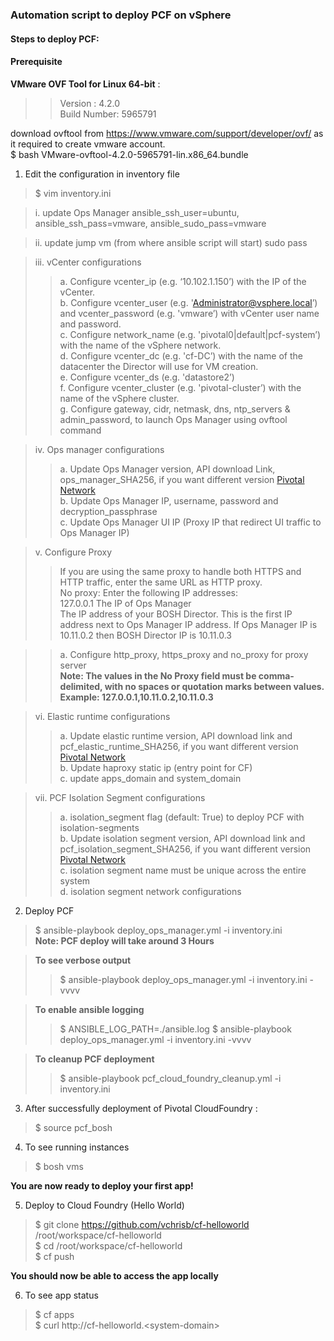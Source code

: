 ### Automation script to deploy PCF on vSphere

#### Steps to deploy PCF:

#### Prerequisite
**VMware OVF Tool for Linux 64-bit** :      
>> Version : 4.2.0           
>> Build Number: 5965791              

download ovftool from  https://www.vmware.com/support/developer/ovf/ as it required to create vmware account.        
$ bash VMware-ovftool-4.2.0-5965791-lin.x86_64.bundle

1. Edit the configuration in inventory file
> $ vim inventory.ini

> i. update Ops Manager ansible_ssh_user=ubuntu, ansible_ssh_pass=vmware, ansible_sudo_pass=vmware

> ii. update jump vm (from where ansible script will start) sudo pass

> iii. vCenter configurations
>> a. Configure vcenter_ip (e.g. ‘10.102.1.150’) with the IP of the vCenter.         
>> b. Configure vcenter_user (e.g. 'Administrator@vsphere.local’) and vcenter_password (e.g. 'vmware’) with vCenter user name and password.        
>> c. Configure network_name (e.g. 'pivotal0|default|pcf-system’) with the name of the vSphere network.        
>> d. Configure vcenter_dc (e.g. 'cf-DC’) with the name of the datacenter the Director will use for VM creation.      
>> e. Configure vcenter_ds (e.g. 'datastore2’)       
>> f. Configure vcenter_cluster (e.g. 'pivotal-cluster’) with the name of the vSphere cluster.                   
>> g. Configure gateway, cidr, netmask, dns, ntp_servers & admin_password, to launch Ops Manager using ovftool command                         

> iv. Ops manager configurations
>> a. Update Ops Manager version, API download Link, ops_manager_SHA256, if you want different version [Pivotal Network](https://network.pivotal.io/)       
>> b. Update Ops Manager IP, username, password and decryption_passphrase          
>> c. Update Ops Manager UI IP (Proxy IP that redirect UI traffic to Ops Manager IP)                
        
> v. Configure Proxy
>> If you are using the same proxy to handle both HTTPS and HTTP traffic, enter the same URL as HTTP proxy.        
>> No proxy: Enter the following IP addresses:     
>>  127.0.0.1 
>>  The IP of Ops Manager        
>>  The IP address of your BOSH Director. This is the first IP address next to Ops Manager IP address. If Ops Manager IP is 10.11.0.2 then BOSH Director IP is 10.11.0.3        

>> a. Configure http_proxy, https_proxy and no_proxy for proxy server        
>> **Note: The values in the No Proxy field must be comma-delimited, with no spaces or quotation marks between values. Example: 127.0.0.1,10.11.0.2,10.11.0.3**                


>vi. Elastic runtime configurations
>> a. Update elastic runtime version, API download link and pcf_elastic_runtime_SHA256, if you want different version [Pivotal Network](https://network.pivotal.io/)        
>> b. Update haproxy static ip (entry point for CF)           
>> c. update apps_domain and system_domain        

>vii. PCF Isolation Segment configurations
>> a. isolation_segment flag (default: True) to deploy PCF with isolation-segments     
>> b. Update isolation segment version, API download link and pcf_isolation_segment_SHA256, if you want different version [Pivotal Network](https://network.pivotal.io/)                
>> c. isolation segment name must be unique across the entire system     
>> d. isolation segment network configurations                 

2. Deploy PCF         

> $ ansible-playbook deploy_ops_manager.yml -i inventory.ini                
> **Note: PCF deploy will take around 3 Hours**

> **To see verbose output**
>> $ ansible-playbook deploy_ops_manager.yml -i inventory.ini -vvvv           

> **To enable ansible logging**     
>> $ ANSIBLE_LOG_PATH=./ansible.log
>> $ ansible-playbook deploy_ops_manager.yml -i inventory.ini -vvvv       

> **To cleanup PCF deployment**   
>> $ ansible-playbook pcf_cloud_foundry_cleanup.yml -i inventory.ini            

3. After successfully deployment of Pivotal CloudFoundry :          
> $ source pcf_bosh

4. To see running instances
> $ bosh vms                       

**You are now ready to deploy your first app!**           
 
5. Deploy to Cloud Foundry (Hello World)
> $ git clone https://github.com/vchrisb/cf-helloworld /root/workspace/cf-helloworld          
> $ cd /root/workspace/cf-helloworld             
> $ cf push             

**You should now be able to access the app locally**                   

6. To see app status
> $ cf apps       
> $ curl http://cf-helloworld.<system-domain\>           

